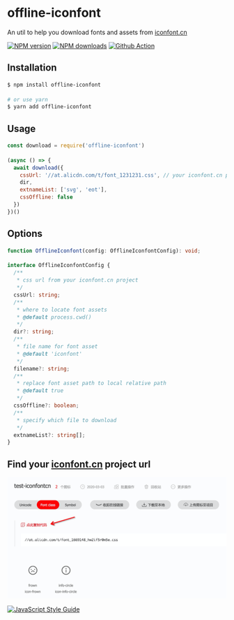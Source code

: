 # offline-iconfont

An util to help you download fonts and assets from [iconfont.cn](http://iconfont.cn/)

[![NPM version](https://img.shields.io/npm/v/@vagusx/offline-iconfont.svg?style=flat)](https://www.npmjs.com/package/offline-iconfont)
[![NPM downloads](http://img.shields.io/npm/dm/@vagusx/offline-iconfont.svg?style=flat)](https://www.npmjs.com/package/offline-iconfont)
[![Github Action](https://github.com/vagusx/offline-iconfont/actions/workflows/test.yml/badge.svg)](https://github.com/vagusX/offline-iconfont/actions/workflows/test.yml)

## Installation

```bash
$ npm install offline-iconfont

# or use yarn
$ yarn add offline-iconfont
```

## Usage

```js
const download = require('offline-iconfont')

(async () => {
  await download({
    cssUrl: '//at.alicdn.com/t/font_1231231.css', // your iconfont.cn project url
    dir,
    extnameList: ['svg', 'eot'],
    cssOffline: false
  })
})()
```

## Options

```ts
function OfflineIconfont(config: OfflineIconfontConfig): void;

interface OfflineIconfontConfig {
  /**
   * css url from your iconfont.cn project
   */
  cssUrl: string;
  /**
   * where to locate font assets
   * @default process.cwd()
   */
  dir?: string;
  /**
   * file name for font asset
   * @default 'iconfont'
   */
  filename?: string;
  /**
   * replace font asset path to local relative path
   * @default true
   */
  cssOffline?: boolean;
  /**
   * specify which file to download
   */
  extnameList?: string[];
}
```

## Find your [iconfont.cn](http://iconfont.cn/) project url

![iconfont.cn](./assets/sample.png)

[![JavaScript Style Guide](https://cdn.rawgit.com/feross/standard/master/badge.svg)](https://github.com/feross/standard)
